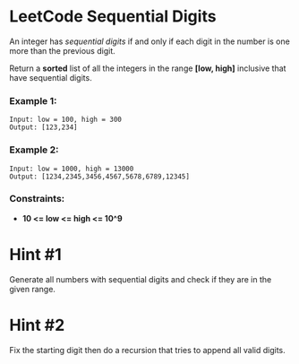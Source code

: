# LeetCode Sequential Digits
An integer has *sequential digits* if and only if each digit in the number is one more than the previous digit.

Return a **sorted** list of all the integers in the range **[low, high]** inclusive that have sequential digits.

 

### Example 1:
```
Input: low = 100, high = 300
Output: [123,234]
```

### Example 2:
```
Input: low = 1000, high = 13000
Output: [1234,2345,3456,4567,5678,6789,12345]
```

### Constraints:

* **10 <= low <= high <= 10^9**

# Hint #1  
Generate all numbers with sequential digits and check if they are in the given range.

# Hint #2  
Fix the starting digit then do a recursion that tries to append all valid digits.